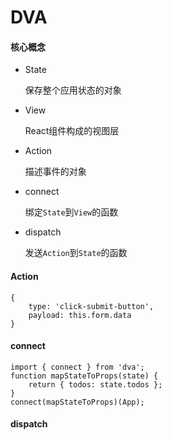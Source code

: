 # DVA

#### 核心概念

- State

  保存整个应用状态的对象

- View

  React组件构成的视图层

- Action

  描述事件的对象

- connect

  绑定`State`到`View`的函数

- dispatch

  发送`Action`到`State`的函数

#### Action

```
{
	type: 'click-submit-button',
	payload: this.form.data
}
```

#### connect

```
import { connect } from 'dva';
function mapStateToProps(state) {
	return { todos: state.todos };
}
connect(mapStateToProps)(App);
```

#### dispatch



